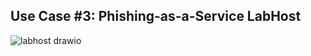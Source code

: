 ## Use Case #3: Phishing-as-a-Service LabHost

![labhost drawio](https://github.com/user-attachments/assets/0a695164-5ce1-43bf-a36d-4bacf0ea5af7)

